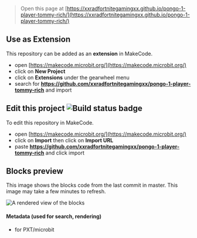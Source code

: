 
> Open this page at [https://xxradfortnitegamingxx.github.io/pongo-1-player-tommy-rich/](https://xxradfortnitegamingxx.github.io/pongo-1-player-tommy-rich/)

## Use as Extension

This repository can be added as an **extension** in MakeCode.

* open [https://makecode.microbit.org/](https://makecode.microbit.org/)
* click on **New Project**
* click on **Extensions** under the gearwheel menu
* search for **https://github.com/xxradfortnitegamingxx/pongo-1-player-tommy-rich** and import

## Edit this project ![Build status badge](https://github.com/xxradfortnitegamingxx/pongo-1-player-tommy-rich/workflows/MakeCode/badge.svg)

To edit this repository in MakeCode.

* open [https://makecode.microbit.org/](https://makecode.microbit.org/)
* click on **Import** then click on **Import URL**
* paste **https://github.com/xxradfortnitegamingxx/pongo-1-player-tommy-rich** and click import

## Blocks preview

This image shows the blocks code from the last commit in master.
This image may take a few minutes to refresh.

![A rendered view of the blocks](https://github.com/xxradfortnitegamingxx/pongo-1-player-tommy-rich/raw/master/.github/makecode/blocks.png)

#### Metadata (used for search, rendering)

* for PXT/microbit
<script src="https://makecode.com/gh-pages-embed.js"></script><script>makeCodeRender("{{ site.makecode.home_url }}", "{{ site.github.owner_name }}/{{ site.github.repository_name }}");</script>

